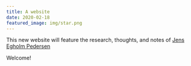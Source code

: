 ```yaml
---
title: A website
date: 2020-02-18
featured_image: img/star.png
---
```


This new website will feature the research, thoughts, and notes of <a href="about">Jens Egholm Pedersen</a>

Welcome!